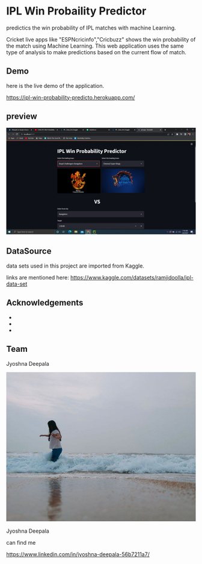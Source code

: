 # IPL Win Probaility Predictor

 
predictics the win probability of IPL matches with machine Learning.

Cricket live apps like "ESPNcricinfo","Cricbuzz" shows the win probability of the match using Machine Learning.
This web application uses the same type of analysis to make predictions based on the current flow of match.
## Demo

here is the live demo of the application.

https://ipl-win-probability-predicto.herokuapp.com/




## preview

![In a Bit :) ](ss.png)






## DataSource

data sets used in this project are imported from Kaggle.

links are mentioned here:
https://www.kaggle.com/datasets/ramjidoolla/ipl-data-set


## Acknowledgements

 - []( )
 - [ ]( )
 - [ ]( )

## Team

Jyoshna Deepala


![](me.jpg) 

Jyoshna Deepala

can find me

https://www.linkedin.com/in/jyoshna-deepala-56b7211a7/



